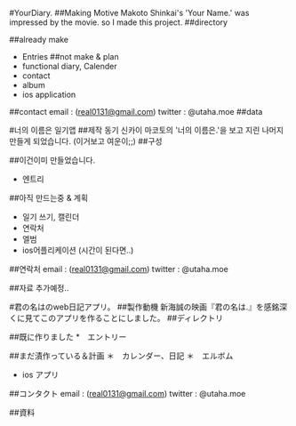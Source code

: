 #YourDiary.
##Making Motive
Makoto Shinkai's 'Your Name.' was impressed by the movie. so I made this project.
##directory

##already make
* Entries
##not make & plan
* functional diary, Calender
* contact
* album
* ios application

##contact
email : (real0131@gmail.com)
twitter : @utaha.moe
##data

#너의 이름은 일기앱
##제작 동기
신카이 마코토의 '너의 이름은.'을 보고 지린 나머지 만들게 되었습니다. (이거보고 여운이;;)
##구성

##이건이미 만들었습니다.
* 엔트리

##아직 만드는중 & 계획
* 일기 쓰기, 캘린더
* 연락처
* 엘범
* ios어플리케이션 (시간이 된다면..)

##연락처
email : (real0131@gmail.com)
twitter : @utaha.moe

##자료
추가예정..

#君の名はのweb日記アプリ。
##製作動機
新海誠の映画『君の名は.』を感銘深くに見てこのアプリを作ることにしました。
##ディレクトリ

##既に作りました
*　エントリー

##まだ漬作っている＆計画
＊　カレンダー、日記
＊　エルボム
*   ios アプリ

##コンタクト
email : (real0131@gmail.com)
twitter : @utaha.moe

##資料
